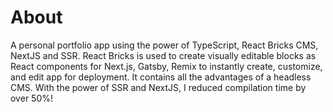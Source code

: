 # About

A personal portfolio app using the power of TypeScript, React Bricks CMS, NextJS and SSR. React Bricks is used to create visually editable blocks as React components for Next.js, Gatsby, Remix to instantly create, customize, and edit app for deployment. It contains all the advantages of a headless CMS. With the power of SSR and NextJS, I reduced compilation time by over 50%!
